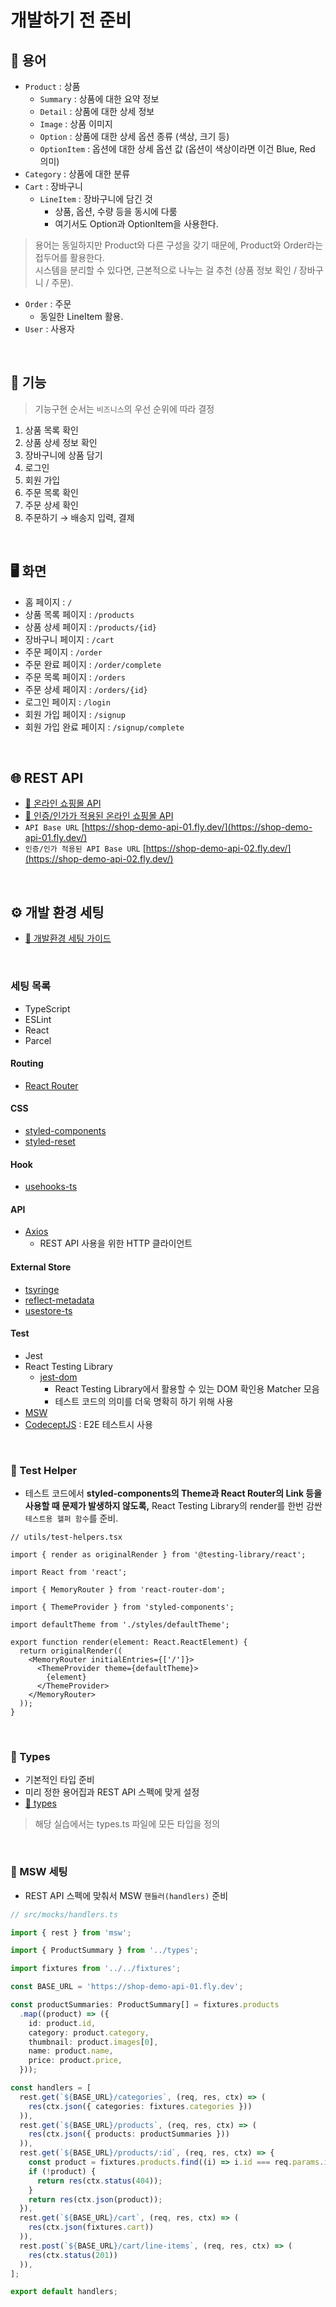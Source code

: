 # 개발하기 전 준비

## 📖 용어

- `Product` : 상품
  - `Summary` : 상품에 대한 요약 정보
  - `Detail` : 상품에 대한 상세 정보
  - `Image` : 상품 이미지
  - `Option` : 상품에 대한 상세 옵션 종류 (색상, 크기 등)
  - `OptionItem` : 옵션에 대한 상세 옵션 값 (옵션이 색상이라면 이건 Blue, Red 의미)
- `Category` : 상품에 대한 분류
- `Cart` : 장바구니
  - `LineItem` : 장바구니에 담긴 것
    - 상품, 옵션, 수량 등을 동시에 다룸
    - 여기서도 Option과 OptionItem을 사용한다.

> 용어는 동일하지만 Product와 다른 구성을 갖기 때문에, Product와 Order라는 접두어를 활용한다. <br/>
시스템을 분리할 수 있다면, 근본적으로 나누는 걸 추천 (상품 정보 확인 / 장바구니 / 주문).

- `Order` : 주문
  - 동일한 LineItem 활용.
- `User` : 사용자

<br/>

## 🤖 기능

> 기능구현 순서는 `비즈니스`의 우선 순위에 따라 결정

1. 상품 목록 확인
2. 상품 상세 정보 확인
3. 장바구니에 상품 담기
4. 로그인
5. 회원 가입
6. 주문 목록 확인
7. 주문 상세 확인
8. 주문하기 → 배송지 입력, 결제

<br/>

## 🖥️ 화면

- 홈 페이지 : `/`
- 상품 목록 페이지 : `/products`
- 상품 상세 페이지 : `/products/{id}`
- 장바구니 페이지 : `/cart`
- 주문 페이지 : `/order`
- 주문 완료 페이지 : `/order/complete`
- 주문 목록 페이지 : `/orders`
- 주문 상세 페이지 : `/orders/{id}`
- 로그인 페이지 : `/login`
- 회원 가입 페이지 : `/signup`
- 회원 가입 완료 페이지 : `/signup/complete`

<br/>

## 🌐 REST API

- [📄 온라인 쇼핑몰 API](https://docs.google.com/document/d/1bGYl3IDoX53cNBbZHNlsRhPLZQ3Qiu-Jm3gpqyu_xI0/view)
- [📄 인증/인가가 적용된 온라인 쇼핑몰 API](https://docs.google.com/document/d/1bGYl3IDoX53cNBbZHNlsRhPLZQ3Qiu-Jm3gpqyu_xI0/view)
- `API Base URL` [https://shop-demo-api-01.fly.dev/](https://shop-demo-api-01.fly.dev/)
- `인증/인가 적용된 API Base URL` [https://shop-demo-api-02.fly.dev/](https://shop-demo-api-02.fly.dev/)

<br/>

## ⚙️ 개발 환경 세팅

- [📄 개발환경 세팅 가이드](https://github.com/megaptera-kr/textbook/tree/main/start-megaptera-shop-client)

<br/>

### 세팅 목록

- TypeScript
- ESLint
- React
- Parcel

#### Routing

- [React Router](https://github.com/remix-run/react-router)

#### CSS

- [styled-components](https://github.com/styled-components/styled-components)
- [styled-reset](https://github.com/zacanger/styled-reset)

#### Hook

- [usehooks-ts](https://github.com/juliencrn/usehooks-ts)

#### API

- [Axios](https://github.com/axios/axios)
  - REST API 사용을 위한 HTTP 클라이언트

#### External Store

- [tsyringe](https://github.com/microsoft/tsyringe)
- [reflect-metadata](https://github.com/rbuckton/reflect-metadata)
- [usestore-ts](https://github.com/seed2whale/usestore-ts)

#### Test

- Jest
- React Testing Library
  - [jest-dom](https://github.com/testing-library/jest-dom)
    - React Testing Library에서 활용할 수 있는 DOM 확인용 Matcher 모음
    - 테스트 코드의 의미를 더욱 명확히 하기 위해 사용
- [MSW](https://github.com/mswjs/msw)
- [CodeceptJS](https://github.com/codeceptjs/CodeceptJS) : E2E 테스트시 사용

<br/>

### 📄 Test Helper

- 테스트 코드에서 __styled-components의 Theme과 React Router의 Link 등을 사용할 때 문제가 발생하지 않도록,__ React Testing Library의 render를 한번 감싼 `테스트용 헬퍼 함수`를 준비.

```tsx
// utils/test-helpers.tsx

import { render as originalRender } from '@testing-library/react';

import React from 'react';

import { MemoryRouter } from 'react-router-dom';

import { ThemeProvider } from 'styled-components';

import defaultTheme from './styles/defaultTheme';

export function render(element: React.ReactElement) {
  return originalRender((
    <MemoryRouter initialEntries={['/']}>
      <ThemeProvider theme={defaultTheme}>
        {element}
      </ThemeProvider>
    </MemoryRouter>
  ));
}
```

<br/>

### 📄 Types

- 기본적인 타입 준비
- 미리 정한 용어집과 REST API 스펙에 맞게 설정
- [🔗 types](https://github.com/megaptera-kr/textbook/blob/main/start-megaptera-shop-client/src/types.ts)

> 해당 실습에서는 types.ts 파일에 모든 타입을 정의

<br/>

### 📄 MSW 세팅

- REST API 스펙에 맞춰서 MSW `핸들러(handlers)` 준비

```ts
// src/mocks/handlers.ts

import { rest } from 'msw';

import { ProductSummary } from '../types';

import fixtures from '../../fixtures';

const BASE_URL = 'https://shop-demo-api-01.fly.dev';

const productSummaries: ProductSummary[] = fixtures.products
  .map((product) => ({
    id: product.id,
    category: product.category,
    thumbnail: product.images[0],
    name: product.name,
    price: product.price,
  }));

const handlers = [
  rest.get(`${BASE_URL}/categories`, (req, res, ctx) => (
    res(ctx.json({ categories: fixtures.categories }))
  )),
  rest.get(`${BASE_URL}/products`, (req, res, ctx) => (
    res(ctx.json({ products: productSummaries }))
  )),
  rest.get(`${BASE_URL}/products/:id`, (req, res, ctx) => {
    const product = fixtures.products.find((i) => i.id === req.params.id);
    if (!product) {
      return res(ctx.status(404));
    }
    return res(ctx.json(product));
  }),
  rest.get(`${BASE_URL}/cart`, (req, res, ctx) => (
    res(ctx.json(fixtures.cart))
  )),
  rest.post(`${BASE_URL}/cart/line-items`, (req, res, ctx) => (
    res(ctx.status(201))
  )),
];

export default handlers;
```
